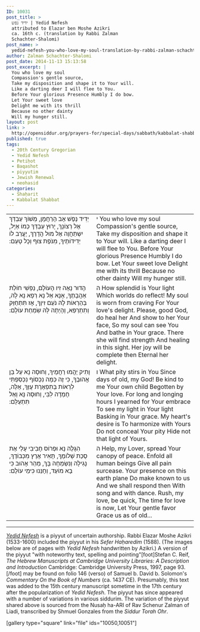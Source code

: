 ```yaml
---
ID: 10031
post_title: >
  ידיד נפש | Yedid Nefesh
  attributed to Elazar ben Moshe Azikri
  ca. 16th c. (translation by Rabbi Zalman
  Schachter-Shalomi)
post_name: >
  yedid-nefesh-you-who-love-my-soul-translation-by-rabbi-zalman-schachter-shalomi
author: Zalman Schachter-Shalomi
post_date: 2014-11-13 15:13:58
post_excerpt: |
  You who love my soul
  Compassion's gentle source,
  Take my disposition and shape it to Your will.
  Like a darting deer I will flee to You.
  Before Your glorious Presence Humbly I do bow.
  Let Your sweet love
  Delight me with its thrill
  Because no other dainty
  Will my hunger still.
layout: post
link: >
  http://opensiddur.org/prayers-for/special-days/sabbath/kabbalat-shabbat/yedid-nefesh-you-who-love-my-soul-translation-by-rabbi-zalman-schachter-shalomi/
published: true
tags:
  - 20th Century Gregorian
  - Yedid Nefesh
  - Petiḥot
  - Baqashot
  - piyyutim
  - Jewish Renewal
  - neohasid
categories:
  - Shaḥarit
  - Kabbalat Shabbat
---
```

<table style="margin-left: auto;margin-right: auto;"><tbody>
<tr><td style="vertical-align:top;" width="46%">
<div class="liturgy"><span lang="he">
יְדִיד נֶפֶשׁ אָב הָרַחֲמָן, 
מְשׁוֹךְ עַבְדְּךְ אֶל רְצוֹנָךְ,
 יָרוּץ עַבְדְּךְ כְמוֹ אַיָּל, 
יִשְתַּחֲוֶה אֶל מוּל הֲדָרֶךְ,
 יֶעֱרַב לוֹ יְדִידוֹתֶיךָ, 
מִנֹּפֶת צוּף וְכָל טָעַם:‏
</span></div>
</td>
 
<td style="vertical-align:top;" width="53%">
<div class="english">
י You who love my soul
Compassion's gentle source,
Take my disposition and shape it to Your will.
Like a darting deer I will flee to You.
Before Your glorious Presence Humbly I do bow.
Let Your sweet love
Delight me with its thrill
Because no other dainty
Will my hunger still.
</div>
</td></tr>


<tr><td style="vertical-align:top;" width="46%">
<div class="liturgy"><span lang="he">
הָדוּר נָאֶה זִיו הָעוֹלָם, 
נַפְשִׁי חוֹלַת אַהֲבָתֶךָ,
 אָנָא אֵל נָא רְפָא נָא לָהּ, 
בְּהַרְאוֹת לָהּ נֹעַם זִיוֶךָ,
 אָז תִּתְחַזֵּק וְתִתְרַפֵּא, 
וְהָיְתָה לָּהּ שִֹמְחַת עוֹלָם:‏
</span></div>
</td>
 
<td style="vertical-align:top;" width="53%">
<div class="english">
ה How splendid is Your light
Which worlds do reflect!
My soul is worn from craving
For Your love's delight.
Please, good God, do heal her
And show to her Your face,
So my soul can see You
And bathe in Your grace.
There she will find strength
And healing in this sight.
Her joy will be complete then
Eternal her delight.
</div>
</td></tr>


<tr><td style="vertical-align:top;" width="46%">
<div class="liturgy"><span lang="he">
וָתִיק יֶהֱמוּ רַחֲמֶיךָ, 
וְחוּסָה נָא עַל בֵּן אֲהוּבֶךָ,
 כִּי זֶה כַּמָּה נִכְסוֹף נִכְסַפְתִּי 
לִרְאוֹת בְּתִפְאֶרֶת עֻזֶּךָ,
 אֵלֶּה, חָמְדָה לִבִּי, 
וְחוּסָה נָּא וְאַל תִּתְעַלָּם:‏
</span></div>
</td>
 
<td style="vertical-align:top;" width="53%"><div class="english">
ו What pity stirs in You
Since days of old, my God!
Be kind to me Your own child
Begotten by Your love.
For long and longing hours
I yearned for Your embrace
To see my light in Your light
Basking in Your grace.
My heart's desire is
To harmonize with Yours
Do not conceal Your pity
Hide not that light of Yours.
</div>
</td></tr>


<tr><td style="vertical-align:top;" width="46%"><div class="liturgy"><span lang="he">
הִגָּלֶה נָא וּפְרוֹס חָבִיבִי עָלַי
 אֶת סֻכַת שְׁלוֹמֶךָ,
 תָּאִיר אֶרֶץ מִכְּבוֹדֶךָ, 
נָגִילָה וְנִשְׂמְחָה בָּךְ,
 מַהֵר אָהוּב כִּי בָא מוֹעֵד, 
וְחָנֵּנוּ כִּימֵי עוֹלָם:‏
</span></div>
</td>
 
<td style="vertical-align:top;" width="53%">
<div class="english">
ה Help, my Lover, spread
Your canopy of peace.
Enfold all human beings
Give all pain surcease.
Your presence on this earth plane
Do make known to us
And we shall respond then
With song and with dance.
Rush, my love, be quick,
The time for love is now,
Let Your gentle favor
Grace us as of old...
</div>
</td></tr>
</tbody></tbody></tbody></tbody></table>

<hr />
<a href="http://en.wikipedia.org/wiki/Yedid_Nefesh"><em>Yedid Nefesh</em></a> is a piyyut of uncertain authorship. Rabbi Elazar Moshe Azikri (1533-1600) included the piyyut in his <em>Sefer Haḥaredim</em> (1588). (The images below are of pages with <em>Yedid Nefesh</em> handwritten by Azikri.) A version of the piyyut "with noteworthy text, spelling and pointing"[foot]Stefan C. Reif, <em>The Hebrew Manuscripts at Cambridge University Libraries: A Description and Introduction</em> Cambridge: Cambridge University Press, 1997, page 93.[/foot] may be found on folio 146 (verso) of Samuel b. David b. Solomon's <em>Commentary On the Book of Numbers</em> (ca. 1437 CE). Presumably, this text was added to the 15th century manuscript sometime in the 17th century after the popularization of <em>Yedid Nefesh</em>. The piyyut has since appeared with a number of variations in various siddurim. The variation of the piyyut shared above is sourced from the Nusaḥ ha-ARI of Rav Schenur Zalman of Liadi, transcribed by Shmuel Gonzales from the <em>Siddur Torah Ohr</em>.

[gallery type="square" link="file" ids="10050,10051"]